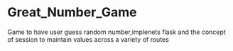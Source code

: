 # Great_Number_Game
 Game to have user guess random number,implenets flask and the concept of session to maintain values across a variety of routes
 
